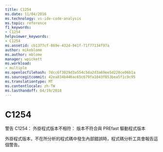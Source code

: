 ```yaml
---
title: C1254
ms.date: 11/04/2016
ms.technology: vs-ide-code-analysis
ms.topic: reference
f1_keywords:
- C1254
helpviewer_keywords:
- C1254
ms.assetid: cb1377cf-869e-432d-941f-71f77134f97a
author: mikeblome
ms.author: mblome
manager: wpickett
ms.workload:
- multiple
ms.openlocfilehash: 7dcc6f3029d3a554c5da2d3a69ee5d220ce06b1a
ms.sourcegitcommit: 42ea834b446ac65c679fa1043f853bea5f1c9c95
ms.translationtype: MT
ms.contentlocale: zh-TW
ms.lasthandoff: 04/19/2018
---
```

# <a name="c1254"></a>C1254
警告 C1254： 外掛程式版本不相符： 版本不符合與 PREfast 驅動程式版本

 外掛程式版本，不在所分析的程式碼中發生內部錯誤時，程式碼分析工具會報告這個警告。